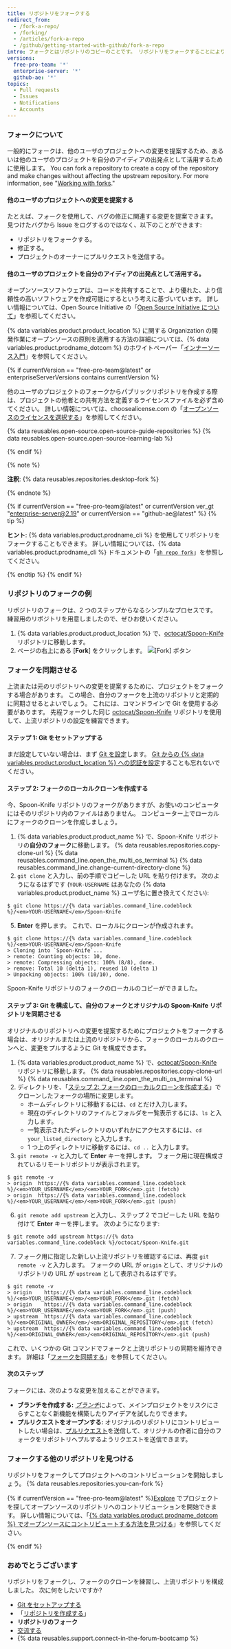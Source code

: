 ```yaml
---
title: リポジトリをフォークする
redirect_from:
  - /fork-a-repo/
  - /forking/
  - /articles/fork-a-repo
  - /github/getting-started-with-github/fork-a-repo
intro: フォークとはリポジトリのコピーのことです。 リポジトリをフォークすることにより、オリジナルのプロジェクトに影響を与えることなく変更を自由にテストできます。
versions:
  free-pro-team: '*'
  enterprise-server: '*'
  github-ae: '*'
topics:
  - Pull requests
  - Issues
  - Notifications
  - Accounts
---
```


### フォークについて

一般的にフォークは、他のユーザのプロジェクトへの変更を提案するため、あるいは他のユーザのプロジェクトを自分のアイディアの出発点として活用するために使用します。 You can fork a repository to create a copy of the repository and make changes without affecting the upstream repository. For more information, see "[Working with forks](/github/collaborating-with-issues-and-pull-requests/working-with-forks)."

#### 他のユーザのプロジェクトへの変更を提案する

たとえば、フォークを使用して、バグの修正に関連する変更を提案できます。 見つけたバグから Issue をログするのではなく、以下のことができます:

- リポジトリをフォークする。
- 修正する。
- プロジェクトのオーナーにプルリクエストを送信する。

#### 他のユーザのプロジェクトを自分のアイディアの出発点として活用する。

オープンソースソフトウェアは、コードを共有することで、より優れた、より信頼性の高いソフトウェアを作成可能にするという考えに基づいています。 詳しい情報については、Open Source Initiative の「[Open Source Initiative について](http://opensource.org/about)」を参照してください。

{% data variables.product.product_location %} に関する Organization の開発作業にオープンソースの原則を適用する方法の詳細については、{% data variables.product.prodname_dotcom %} のホワイトペーパー「[インナーソース入門](https://resources.github.com/whitepapers/introduction-to-innersource/)」を参照してください。

{% if currentVersion == "free-pro-team@latest" or enterpriseServerVersions contains currentVersion %}

他のユーザのプロジェクトのフォークからパブリックリポジトリを作成する際は、プロジェクトの他者との共有方法を定義するライセンスファイルを必ず含めてください。 詳しい情報については、choosealicense.com の「[オープンソースのライセンスを選択する](https://choosealicense.com/)」を参照してください。

{% data reusables.open-source.open-source-guide-repositories %} {% data reusables.open-source.open-source-learning-lab %}

{% endif %}

{% note %}

**注釈**: {% data reusables.repositories.desktop-fork %}

{% endnote %}

{% if currentVersion == "free-pro-team@latest" or currentVersion ver_gt "enterprise-server@2.19" or currentVersion == "github-ae@latest" %}
{% tip %}

**ヒント**: {% data variables.product.prodname_cli %} を使用してリポジトリをフォークすることもできます。 詳しい情報については、{% data variables.product.prodname_cli %} ドキュメントの「[`gh repo fork`](https://cli.github.com/manual/gh_repo_fork)」を参照してください。

{% endtip %}
{% endif %}

### リポジトリのフォークの例

リポジトリのフォークは、2 つのステップからなるシンプルなプロセスです。 練習用のリポジトリを用意しましたので、ぜひお使いください。

1. {% data variables.product.product_location %} で、[octocat/Spoon-Knife](https://github.com/octocat/Spoon-Knife) リポジトリに移動します。
2. ページの右上にある [**Fork**] をクリックします。 ![[Fork] ボタン](/assets/images/help/repository/fork_button.jpg)

### フォークを同期させる

上流または元のリポジトリへの変更を提案するために、プロジェクトをフォークする場合があります。 この場合、自分のフォークを上流のリポジトリと定期的に同期させるとよいでしょう。 これには、コマンドラインで Git を使用する必要があります。 先程フォークした同じ [octocat/Spoon-Knife](https://github.com/octocat/Spoon-Knife) リポジトリを使用して、上流リポジトリの設定を練習できます。

#### ステップ 1: Git をセットアップする

まだ設定していない場合は、まず [Git を設定](/articles/set-up-git)します。 [Git からの {% data variables.product.product_location %} への認証を設定](/articles/set-up-git#next-steps-authenticating-with-github-from-git)することも忘れないでください。

#### ステップ 2: フォークのローカルクローンを作成する

今、Spoon-Knife リポジトリのフォークがありますが、お使いのコンピュータにはそのリポジトリ内のファイルはありません。 コンピューター上でローカルにフォークのクローンを作成しましょう。

1. {% data variables.product.product_name %} で、Spoon-Knife リポジトリの**自分のフォーク**に移動します。
{% data reusables.repositories.copy-clone-url %}
{% data reusables.command_line.open_the_multi_os_terminal %}
{% data reusables.command_line.change-current-directory-clone %}
4. `git clone` と入力し、前の手順でコピーした URL を貼り付けます。 次のようになるはずです (`YOUR-USERNAME` はあなたの {% data variables.product.product_name %} ユーザ名に置き換えてください):
  ```shell
  $ git clone https://{% data variables.command_line.codeblock %}/<em>YOUR-USERNAME</em>/Spoon-Knife
  ```

5. **Enter** を押します。 これで、ローカルにクローンが作成されます。
  ```shell
  $ git clone https://{% data variables.command_line.codeblock %}/<em>YOUR-USERNAME</em>/Spoon-Knife
  > Cloning into `Spoon-Knife`...
  > remote: Counting objects: 10, done.
  > remote: Compressing objects: 100% (8/8), done.
  > remove: Total 10 (delta 1), reused 10 (delta 1)
  > Unpacking objects: 100% (10/10), done.
  ```
Spoon-Knife リポジトリのフォークのローカルのコピーができました。

#### ステップ 3: Git を構成して、自分のフォークとオリジナルの Spoon-Knife リポジトリを同期させる

オリジナルのリポジトリへの変更を提案するためにプロジェクトをフォークする場合は、オリジナルまたは上流のリポジトリから、フォークのローカルのクローンへと、変更をプルするように Git を構成できます。

1. {% data variables.product.product_name %} で、[octocat/Spoon-Knife](https://github.com/octocat/Spoon-Knife) リポジトリに移動します。
{% data reusables.repositories.copy-clone-url %}
{% data reusables.command_line.open_the_multi_os_terminal %}
4. ディレクトリを、「[ステップ 2: フォークのローカルクローンを作成する](#step-2-create-a-local-clone-of-your-fork)」でクローンしたフォークの場所に変更します。
    - ホームディレクトリに移動するには、`cd` とだけ入力します。
    - 現在のディレクトリのファイルとフォルダを一覧表示するには、`ls` と入力します。
    - 一覧表示されたディレクトリのいずれかにアクセスするには、`cd your_listed_directory` と入力します。
    - 1 つ上のディレクトリに移動するには、`cd ..` と入力します。
5. `git remote -v` と入力して **Enter** キーを押します。 フォーク用に現在構成されているリモートリポジトリが表示されます。
  ```shell
  $ git remote -v
  > origin  https://{% data variables.command_line.codeblock %}/<em>YOUR_USERNAME</em>/<em>YOUR_FORK</em>.git (fetch)
  > origin  https://{% data variables.command_line.codeblock %}/<em>YOUR_USERNAME</em>/<em>YOUR_FORK</em>.git (push)
  ```

6. `git remote add upstream` と入力し、ステップ 2 でコピーした URL を貼り付けて **Enter** キーを押します。 次のようになります:
  ```shell
  $ git remote add upstream https://{% data variables.command_line.codeblock %}/octocat/Spoon-Knife.git
  ```

7. フォーク用に指定した新しい上流リポジトリを確認するには、再度 `git remote -v` と入力します。 フォークの URL が `origin` として、オリジナルのリポジトリの URL が `upstream` として表示されるはずです。
  ```shell
  $ git remote -v
  > origin    https://{% data variables.command_line.codeblock %}/<em>YOUR_USERNAME</em>/<em>YOUR_FORK</em>.git (fetch)
  > origin    https://{% data variables.command_line.codeblock %}/<em>YOUR_USERNAME</em>/<em>YOUR_FORK</em>.git (push)
  > upstream  https://{% data variables.command_line.codeblock %}/<em>ORIGINAL_OWNER</em>/<em>ORIGINAL_REPOSITORY</em>.git (fetch)
  > upstream  https://{% data variables.command_line.codeblock %}/<em>ORIGINAL_OWNER</em>/<em>ORIGINAL_REPOSITORY</em>.git (push)
  ```

これで、いくつかの Git コマンドでフォークと上流リポジトリの同期を維持できます。 詳細は「[フォークを同期する](/articles/syncing-a-fork)」を参照してください。

#### 次のステップ

フォークには、次のような変更を加えることができます。

- **ブランチを作成する:** [*ブランチ*](/articles/creating-and-deleting-branches-within-your-repository/)によって、メインプロジェクトをリスクにさらすことなく新機能を構築したりアイデアを試したりできます。
- **プルリクエストをオープンする:** オリジナルのリポジトリにコントリビュートしたい場合は、[プルリクエスト](/articles/about-pull-requests)を送信して、オリジナルの作者に自分のフォークをリポジトリへプルするようリクエストを送信できます。

### フォークする他のリポジトリを見つける
リポジトリをフォークしてプロジェクトへのコントリビューションを開始しましょう。 {% data reusables.repositories.you-can-fork %}

{% if currentVersion == "free-pro-team@latest" %}[Explore](https://github.com/explore) でプロジェクトを探してオープンソースのリポジトリへのコントリビューションを開始できます。 詳しい情報については、「[{% data variables.product.prodname_dotcom %} でオープンソースにコントリビュートする方法を見つける](/github/getting-started-with-github/finding-ways-to-contribute-to-open-source-on-github)」を参照してください。

{% endif %}

### おめでとうございます

リポジトリをフォークし、フォークのクローンを練習し、上流リポジトリを構成しました。 次に何をしたいですか?

- [Git をセットアップする](/articles/set-up-git)
- 「[リポジトリを作成する](/articles/create-a-repo)」
- **リポジトリのフォーク**
- [交流する](/articles/be-social)
- {% data reusables.support.connect-in-the-forum-bootcamp %}

